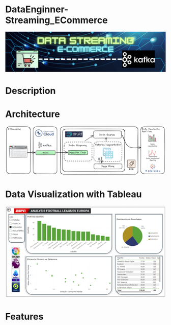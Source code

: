# DataEnginner-Streaming_ECommerce
![Banner Image](https://raw.githubusercontent.com/CD-AC/DataEnginner-Streaming_ECommerce/main/Streaming.gif)
# Description

# Architecture
![Banner Image](https://raw.githubusercontent.com/CD-AC/DataEnginner-Streaming_ECommerce/main/Architecture.png)


# Data Visualization with Tableau
![Banner Image](https://raw.githubusercontent.com/CD-AC/DataEnginner-Leagues_Snowflake/main/Football_Leagues_PBI.png)

# Features  
